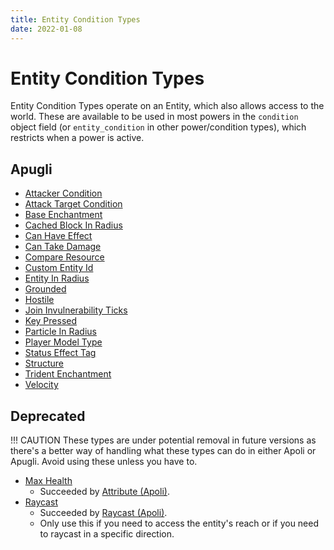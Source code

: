 ```yaml
---
title: Entity Condition Types
date: 2022-01-08
---
```


# Entity Condition Types

Entity Condition Types operate on an Entity, which also allows access to the world. These are available to be used in most powers in the `condition` object field (or `entity_condition` in other power/condition types), which restricts when a power is active.

## Apugli
- [Attacker Condition](attacker_condition)
- [Attack Target Condition](attack_target_condition)
- [Base Enchantment](base_enchantment)
- [Cached Block In Radius](cached_block_in_radius)
- [Can Have Effect](can_have_effect)
- [Can Take Damage](can_take_damage)
- [Compare Resource](compare_resource)
- [Custom Entity Id](custom_entity_id)
- [Entity In Radius](entity_in_radius)
- [Grounded](grounded)
- [Hostile](hostile)
- [Join Invulnerability Ticks](join_invulnerability_ticks)
- [Key Pressed](key_pressed)
- [Particle In Radius](particle_in_radius)
- [Player Model Type](player_model_type)
- [Status Effect Tag](status_effect_tag)
- [Structure](structure)
- [Trident Enchantment](trident_enchantment)
- [Velocity](velocity)

## Deprecated

!!! CAUTION
    These types are under potential removal in future versions as there's a better way of handling what these types can do in either Apoli or Apugli. Avoid using these unless you have to.

- [Max Health](max_health)
    - Succeeded by [Attribute (Apoli)](https://origins.readthedocs.io/en/latest/types/entity_condition_types/attribute/).
- [Raycast](raycast)
    - Succeeded by [Raycast (Apoli)](https://origins.readthedocs.io/en/latest/types/entity_condition_types/raycast/).
    - Only use this if you need to access the entity's reach or if you need to raycast in a specific direction.